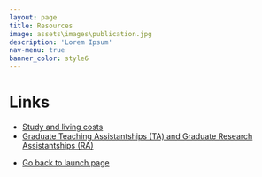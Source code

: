 ```yaml
---
layout: page
title: Resources
image: assets\images\publication.jpg
description: 'Lorem Ipsum'
nav-menu: true
banner_color: style6
---
```


# Links
<P>
    <ul>
        <li> 
            <a href="https://uwaterloo.ca/graduate-studies-postdoctoral-affairs/future-students/funding-graduate-school/study-and-living-costs"> Study and living costs </a>
        </li> 
        <li> 
            <a href="https://uwaterloo.ca/graduate-studies-postdoctoral-affairs/current-students/graduate-teaching-assistantships-ta-and-graduate-research">Graduate Teaching Assistantships (TA) and Graduate Research Assistantships (RA) </a> 
        </li>   
    </ul>
</p>
<ul class="actions">
    <li><a href="/#launch" class="button icon fa-arrow-left">Go back to launch page</a></li>
</ul>

